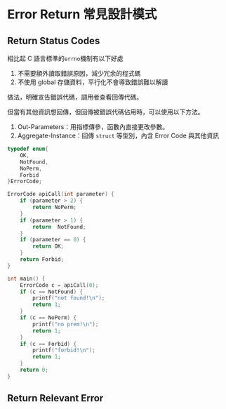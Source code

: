 # Error Return 常見設計模式

## Return Status Codes

相比起 C 語言標準的`errno`機制有以下好處

1. 不需要額外讀取錯誤原因，減少冗余的程式碼
2. 不使用 global 存儲資料，平行化不會導致錯誤難以解讀

做法，明確宣告錯誤代碼，調用者查看回傳代碼。

但當有其他資訊想回傳，但回傳被錯誤代碼佔用時，可以使用以下方法。

1. Out-Parameters：用指標傳參，函數內直接更改參數。
2. Aggregate-Instance：回傳 `struct` 等型別，內含 Error Code 與其他資訊

```c
typedef enum{
    OK,
    NotFound,
    NoPerm,
    Forbid
}ErrorCode;

ErrorCode apiCall(int parameter) {
    if (parameter > 2) {
        return NoPerm;
    }
    if (parameter > 1) {
        return  NotFound;
    }
    if (parameter == 0) {
        return OK;
    }
    return Forbid;
}

int main() {
    ErrorCode c = apiCall(0);
    if (c == NotFound) {
        printf("not found!\n");
        return 1;
    }
    if (c == NoPerm) {
        printf("no prem!\n");
        return 1;
    }
    if (c == Forbid) {
        printf("forbid!\n");
        return 1;
    }
    return 0;
}
```

## Return Relevant Error


